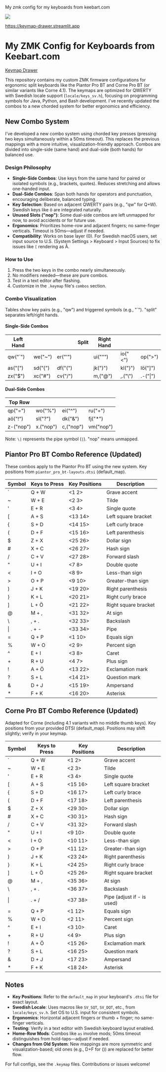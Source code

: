 My zmk config for my keyboards from keebart.com


![](my_keymap.png)


https://keymap-drawer.streamlit.app

# My ZMK Config for Keyboards from Keebart.com

[Keymap Drawer](https://keymap-drawer.streamlit.app)

This repository contains my custom ZMK firmware configurations for ergonomic split keyboards like the Piantor Pro BT and Corne Pro BT (or similar variants like Corne 4.1). The keymaps are optimized for QWERTY with Swedish locale support (`locale/keys_sv.h`), focusing on programming symbols for Java, Python, and Bash development. I've recently updated the combos to a new chorded system for better ergonomics and efficiency.

## New Combo System

I've developed a new combo system using chorded key presses (pressing two keys simultaneously within a 50ms timeout). This replaces the previous mappings with a more intuitive, visualization-friendly approach. Combos are divided into single-side (same hand) and dual-side (both hands) for balanced use.

### Design Philosophy
- **Single-Side Combos**: Use keys from the same hand for paired or isolated symbols (e.g., brackets, quotes). Reduces stretching and allows one-handed input.
- **Dual-Side Combos**: Span both hands for operators and punctuation, encouraging deliberate, balanced typing.
- **Key Selection**: Based on adjacent QWERTY pairs (e.g., "qw" for Q+W). Swedish keys like ö are integrated naturally.
- **Unused Slots ("nop")**: Some dual-side combos are left unmapped for now, to avoid accidents or for future use.
- **Ergonomics**: Prioritizes home-row and adjacent fingers; no same-finger verticals. Timeout is 50ms—adjust if needed.
- **Compatibility**: Works on base layer (0). For Swedish macOS users, set input source to U.S. (System Settings > Keyboard > Input Sources) to fix issues like `[` rendering as Å.

### How to Use
1. Press the two keys in the combo nearly simultaneously.
2. No modifiers needed—these are pure combos.
3. Test in a text editor after flashing.
4. Customize in the `.keymap` file's `combos` section.

### Combo Visualization
Tables show key pairs (e.g., "qw") and triggered symbols (e.g., "`"). "split" separates left/right hands.

#### Single-Side Combos

| Left Hand |         |         | Split | Right Hand |         |         |
|-----------|---------|---------|-------|------------|---------|---------|
| qw("`")  | we("~") | er("'") |       | ui("\"")   | io("<") | op(">") |
| as("[")  | sd("{") | df("(") |       | jk(")")    | kl("}") | lö("]") |
| zx("$")  | xc("#") | cv("/") |       | m,("@")    | ,.("\\")| .-("\|")|

#### Dual-Side Combos

| Top Row  |         |         |         |
|----------|---------|---------|---------|
| qp("=") | wo("%") | ei("^") | ru("+") |
| aö("!") | sl("?") | dk("&") | fj("*") |
| z-("nop")| x.("nop")| c,("nop")| vm("nop")|

Note: `\|` represents the pipe symbol (`|`). "nop" means unmapped.

## Piantor Pro BT Combo Reference (Updated)

These combos apply to the Piantor Pro BT using the new system. Key positions from `piantor_pro_bt-layouts.dtsi` (default_map).

| Symbol | Keys to Press | Key Positions | Description |
|--------|---------------|---------------|-------------|
| `     | Q + W        | <1 2>        | Grave accent |
| ~     | W + E        | <2 3>        | Tilde |
| '     | E + R        | <3 4>        | Single quote |
| [     | A + S        | <13 14>      | Left square bracket |
| {     | S + D        | <14 15>      | Left curly brace |
| (     | D + F        | <15 16>      | Left parenthesis |
| $     | Z + X        | <25 26>      | Dollar sign |
| #     | X + C        | <26 27>      | Hash sign |
| /     | C + V        | <27 28>      | Forward slash |
| "     | U + I        | <7 8>        | Double quote |
| <     | I + O        | <8 9>        | Less-than sign |
| >     | O + P        | <9 10>       | Greater-than sign |
| )     | J + K        | <19 20>      | Right parenthesis |
| }     | K + L        | <20 21>      | Right curly brace |
| ]     | L + Ö        | <21 22>      | Right square bracket |
| @     | M + ,        | <31 32>      | At sign |
| \     | , + .        | <32 33>      | Backslash |
| \|    | . + -        | <33 34>      | Pipe |
| =     | Q + P        | <1 10>       | Equals sign |
| %     | W + O        | <2 9>        | Percent sign |
| ^     | E + I        | <3 8>        | Caret |
| +     | R + U        | <4 7>        | Plus sign |
| !     | A + Ö        | <13 22>      | Exclamation mark |
| ?     | S + L        | <14 21>      | Question mark |
| &     | D + J        | <15 19>      | Ampersand |
| *     | F + K        | <16 20>      | Asterisk |

## Corne Pro BT Combo Reference (Updated)

Adapted for Corne (including 4.1 variants with no middle thumb keys). Key positions from your provided DTSI (default_map). Positions may shift slightly; verify in your keymap.

| Symbol | Keys to Press | Key Positions | Description |
|--------|---------------|---------------|-------------|
| `     | Q + W        | <1 2>        | Grave accent |
| ~     | W + E        | <2 3>        | Tilde |
| '     | E + R        | <3 4>        | Single quote |
| [     | A + S        | <15 16>      | Left square bracket |
| {     | S + D        | <16 17>      | Left curly brace |
| (     | D + F        | <17 18>      | Left parenthesis |
| $     | Z + X        | <29 30>      | Dollar sign |
| #     | X + C        | <30 31>      | Hash sign |
| /     | C + V        | <31 32>      | Forward slash |
| "     | U + I        | <9 10>       | Double quote |
| <     | I + O        | <10 11>      | Less-than sign |
| >     | O + P        | <11 12>      | Greater-than sign |
| )     | J + K        | <23 24>      | Right parenthesis |
| }     | K + L        | <24 25>      | Right curly brace |
| ]     | L + Ö        | <25 26>      | Right square bracket |
| @     | M + ,        | <35 36>      | At sign |
| \     | , + .        | <36 37>      | Backslash |
| \|    | . + /        | <37 38>      | Pipe (adjust if - is used) |
| =     | Q + P        | <1 12>       | Equals sign |
| %     | W + O        | <2 11>       | Percent sign |
| ^     | E + I        | <3 10>       | Caret |
| +     | R + U        | <4 9>        | Plus sign |
| !     | A + Ö        | <15 26>      | Exclamation mark |
| ?     | S + L        | <16 25>      | Question mark |
| &     | D + J        | <17 23>      | Ampersand |
| *     | F + K        | <18 24>      | Asterisk |

## Notes
- **Key Positions**: Refer to the `default_map` in your keyboard's `.dtsi` file for exact layout.
- **Swedish Locale**: Uses macros like `SV_SQT`, `SV_DQT`, etc., from `locale/keys_sv.h`. Set OS to U.S. input for consistent symbols.
- **Ergonomics**: Horizontal adjacent fingers or thumb + finger; no same-finger verticals.
- **Testing**: Verify in a text editor with Swedish keyboard layout enabled.
- **Home-Row Mods**: Combos like `as` involve mods; 50ms timeout distinguishes from hold-taps—adjust if needed.
- **Changes from Old System**: New mappings are more symmetric and visualization-based; old ones (e.g., D+F for ()) are replaced for better flow.

For full configs, see the `.keymap` files. Contributions or issues welcome!